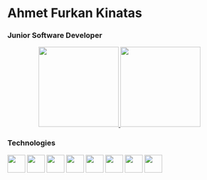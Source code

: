 <h1> Ahmet Furkan Kinatas </h1>

### Junior Software Developer

<p align="center">
<a href="https://github.com/hennastone">
  <img height="180em" src="https://github-readme-stats-eight-theta.vercel.app/api?username=hennastone&show_icons=true&theme=dark&include_all_commits=true&count_private=true">
  <img height="180em" src="https://github-readme-stats.vercel.app/api/top-langs/?username=hennastone&theme=dark&layout=compact">
</a>
</p>

### Technologies

<code><img height="40" src="https://img.shields.io/badge/python%20-%2314354C.svg?&style=for-the-badge&logo=python&logoColor=white"></code>
<code><img height="40" src="https://img.shields.io/badge/c%20-%2300599C.svg?&style=for-the-badge&logo=c&logoColor=white"></code>
<code><img height="40" src="https://img.shields.io/badge/c++%20-%2300599C.svg?&style=for-the-badge&logo=c%2B%2B&ogoColor=white"></code>
<code><img height="40" src="https://img.shields.io/badge/html5-%23E34F26.svg?style=for-the-badge&logo=html5&logoColor=white"></code>
<code><img height="40" src="https://img.shields.io/badge/javascript-%23323330.svg?style=for-the-badge&logo=javascript&logoColor=%23F7DF1E"></code>
<code><img height="40" src="https://img.shields.io/badge/dart-%230175C2.svg?style=for-the-badge&logo=dart&logoColor=white"></code>
<code><img height="40" src="https://img.shields.io/badge/css3-%231572B6.svg?style=for-the-badge&logo=css3&logoColor=white"></code>
<code><img height="40" src="https://img.shields.io/badge/Kali-268BEE?style=for-the-badge&logo=kalilinux&logoColor=white"></code>
